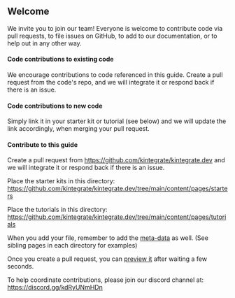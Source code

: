 ## Welcome

We invite you to join our team! Everyone is welcome to contribute code
via pull requests, to file issues on GitHub, to add to our
documentation, or to help out in any other way.

#### Code contributions to existing code

We encourage contributions to code referenced in this guide. Create a pull request from the code's repo, and we will integrate it or respond back if there is an issue.

#### Code contributions to new code

Simply link it in your starter kit or tutorial (see below) and we will update the link accordingly, when merging your pull request.

#### Contribute to this guide

Create a pull request from https://github.com/kintegrate/kintegrate.dev and we will integrate it or respond back if there is an issue.

Place the starter kits in this directory: https://github.com/kintegrate/kintegrate.dev/tree/main/content/pages/starters

Place the tutorials in this directory: https://github.com/kintegrate/kintegrate.dev/tree/main/content/pages/tutorials

When you add your file, remember to add the [meta-data](https://spacebook.app/getting-started/content/index.htm) as well. (See sibling pages in each directory for examples)


Once you create a pull request, you can [preview it](https://www.netlify.com/blog/2016/07/20/introducing-deploy-previews-in-netlify/) after waiting a few seconds. 


To help coordinate contributions, please join our discord channel at: https://discord.gg/kdRyUNmHDn
